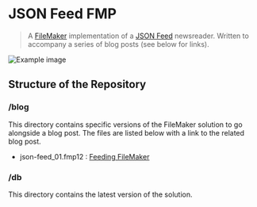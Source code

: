 # JSON Feed FMP

> A [FileMaker](http://www.filemaker.com) implementation of a [JSON Feed](https://jsonfeed.org) newsreader. Written to accompany a series of blog posts (see below for links).

![Example image](http://cfshare.s3-eu-west-1.amazonaws.com/2017-06-01_11-55-18.png)


## Structure of the Repository

### /blog

This directory contains specific versions of the FileMaker solution to go alongside a blog post. The files are listed below with a link to the related blog post.

- json-feed_01.fmp12 : [Feeding FileMaker](https://medium.com/@softwarecf/feeding-filemaker-e15bac5bb393)

### /db

This directory contains the latest version of the solution.